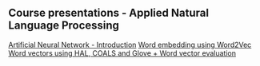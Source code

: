 ## Course presentations -   Applied Natural Language Processing 
[Artificial Neural Network - Introduction](https://github.com/Ramaseshanr/ramaseshanr.github.io/blob/master/ArtificialNeuralNetwork.pdf)
[Word embedding using Word2Vec](https://github.com/Ramaseshanr/ramaseshanr.github.io/blob/master/WordEmbeddingNN.pdf)
[Word vectors using HAL, COALS and Glove +  Word vector evaluation](https://github.com/Ramaseshanr/ramaseshanr.github.io/blob/master/ArtificialNeuralNetwork.pdf)
